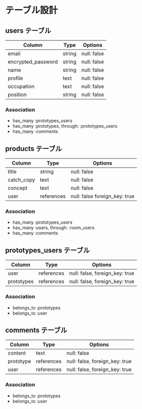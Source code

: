 # テーブル設計

## users テーブル

| Column             | Type   | Options     |
| ------------------ | ------ | ----------- |
| email              | string | null: false |
| encrypted_password | string | null: false |
| name               | string | null: false |
| profile            | text   | null: false |
| occupation         | text   | null: false |
| position           | string | null: false |

### Association

- has_many :prototypes_users
- has_many :prototypes, through: :prototypes_users
- has_many :comments

## products テーブル

| Column     | Type       | Options                       |
| ------     | ------     | -----------------             |
| title      | string     | null: false                   |
| catch_copy | text       | null: false                   |
| concept    | text       | null: false                   |
| user       | references | null: false foreign_key: true |


### Association

- has_many :prototypes_users
- has_many :users, through: :room_users
- has_many :comments

## prototypes_users テーブル

| Column       | Type       | Options                        |
| ------       | ---------- | ------------------------------ |
| user         | references | null: false, foreign_key: true |
| prototypes   | references | null: false, foreign_key: true |

### Association

- belongs_to :prototypes
- belongs_to :user

## comments テーブル

| Column   | Type       | Options                        |
| -------  | ---------- | ------------------------------ |
| content  | text       | null: false                    |
| prototype| references | null: false, foreign_key: true |
| user     | references | null: false, foreign_key: true |

### Association

- belongs_to :prototypes
- belongs_to :user
